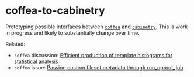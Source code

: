 # coffea-to-cabinetry

Prototyping possible interfaces between [`coffea`](https://github.com/CoffeaTeam/coffea) and [`cabinetry`](https://github.com/alexander-held/cabinetry/).
This is work in progress and likely to substantially change over time.

Related:
- `coffea` discussion: [Efficient production of template histograms for statistical analysis](https://github.com/CoffeaTeam/coffea/discussions/469)
- `coffea` issue: [Passing custom fileset metadata through run_uproot_job](https://github.com/CoffeaTeam/coffea/issues/479)
